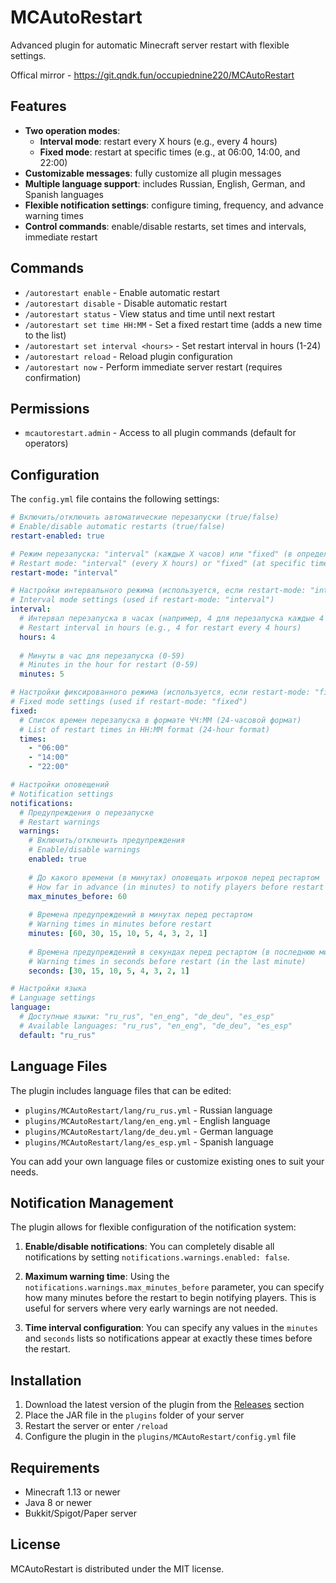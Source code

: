 # MCAutoRestart

Advanced plugin for automatic Minecraft server restart with flexible settings.

Offical mirror - https://git.qndk.fun/occupiednine220/MCAutoRestart
## Features

- **Two operation modes**: 
  - **Interval mode**: restart every X hours (e.g., every 4 hours)
  - **Fixed mode**: restart at specific times (e.g., at 06:00, 14:00, and 22:00)
- **Customizable messages**: fully customize all plugin messages
- **Multiple language support**: includes Russian, English, German, and Spanish languages
- **Flexible notification settings**: configure timing, frequency, and advance warning times
- **Control commands**: enable/disable restarts, set times and intervals, immediate restart

## Commands

- `/autorestart enable` - Enable automatic restart
- `/autorestart disable` - Disable automatic restart
- `/autorestart status` - View status and time until next restart
- `/autorestart set time HH:MM` - Set a fixed restart time (adds a new time to the list)
- `/autorestart set interval <hours>` - Set restart interval in hours (1-24)
- `/autorestart reload` - Reload plugin configuration
- `/autorestart now` - Perform immediate server restart (requires confirmation)

## Permissions

- `mcautorestart.admin` - Access to all plugin commands (default for operators)

## Configuration

The `config.yml` file contains the following settings:

```yaml
# Включить/отключить автоматические перезапуски (true/false)
# Enable/disable automatic restarts (true/false)
restart-enabled: true

# Режим перезапуска: "interval" (каждые X часов) или "fixed" (в определенное время)
# Restart mode: "interval" (every X hours) or "fixed" (at specific times)
restart-mode: "interval"

# Настройки интервального режима (используется, если restart-mode: "interval")
# Interval mode settings (used if restart-mode: "interval")
interval:
  # Интервал перезапуска в часах (например, 4 для перезапуска каждые 4 часа)
  # Restart interval in hours (e.g., 4 for restart every 4 hours)
  hours: 4
  
  # Минуты в час для перезапуска (0-59)
  # Minutes in the hour for restart (0-59)
  minutes: 5

# Настройки фиксированного режима (используется, если restart-mode: "fixed")
# Fixed mode settings (used if restart-mode: "fixed")
fixed:
  # Список времен перезапуска в формате ЧЧ:ММ (24-часовой формат)
  # List of restart times in HH:MM format (24-hour format)
  times:
    - "06:00"
    - "14:00"
    - "22:00"

# Настройки оповещений
# Notification settings
notifications:
  # Предупреждения о перезапуске
  # Restart warnings
  warnings:
    # Включить/отключить предупреждения
    # Enable/disable warnings
    enabled: true
    
    # До какого времени (в минутах) оповещать игроков перед рестартом
    # How far in advance (in minutes) to notify players before restart
    max_minutes_before: 60
    
    # Времена предупреждений в минутах перед рестартом
    # Warning times in minutes before restart
    minutes: [60, 30, 15, 10, 5, 4, 3, 2, 1]
    
    # Времена предупреждений в секундах перед рестартом (в последнюю минуту)
    # Warning times in seconds before restart (in the last minute)
    seconds: [30, 15, 10, 5, 4, 3, 2, 1]

# Настройки языка
# Language settings
language:
  # Доступные языки: "ru_rus", "en_eng", "de_deu", "es_esp"
  # Available languages: "ru_rus", "en_eng", "de_deu", "es_esp"
  default: "ru_rus"
```

## Language Files

The plugin includes language files that can be edited:
- `plugins/MCAutoRestart/lang/ru_rus.yml` - Russian language
- `plugins/MCAutoRestart/lang/en_eng.yml` - English language
- `plugins/MCAutoRestart/lang/de_deu.yml` - German language
- `plugins/MCAutoRestart/lang/es_esp.yml` - Spanish language

You can add your own language files or customize existing ones to suit your needs.

## Notification Management

The plugin allows for flexible configuration of the notification system:

1. **Enable/disable notifications**: You can completely disable all notifications by setting `notifications.warnings.enabled: false`.

2. **Maximum warning time**: Using the `notifications.warnings.max_minutes_before` parameter, you can specify how many minutes before the restart to begin notifying players. This is useful for servers where very early warnings are not needed.

3. **Time interval configuration**: You can specify any values in the `minutes` and `seconds` lists so notifications appear at exactly these times before the restart.

## Installation

1. Download the latest version of the plugin from the [Releases](https://github.com/mcautorestart/releases) section
2. Place the JAR file in the `plugins` folder of your server
3. Restart the server or enter `/reload`
4. Configure the plugin in the `plugins/MCAutoRestart/config.yml` file

## Requirements

- Minecraft 1.13 or newer
- Java 8 or newer
- Bukkit/Spigot/Paper server

## License

MCAutoRestart is distributed under the MIT license. 
